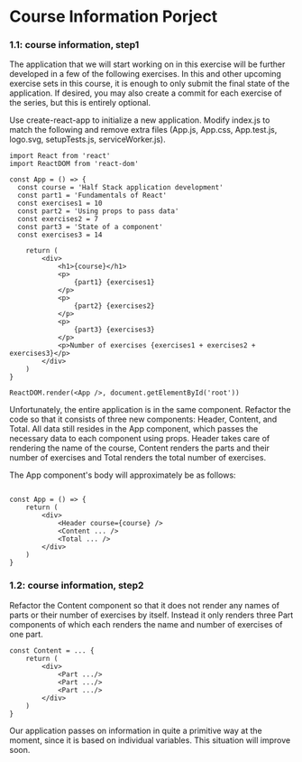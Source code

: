 # Course Information Porject

### 1.1: course information, step1

The application that we will start working on in this exercise will be further developed in a few of the following exercises. In this and other upcoming exercise sets in this course, it is enough to only submit the final state of the application. If desired, you may also create a commit for each exercise of the series, but this is entirely optional.

Use create-react-app to initialize a new application. Modify index.js to match the following and remove extra files (App.js, App.css, App.test.js, logo.svg, setupTests.js, serviceWorker.js).

```
import React from 'react'
import ReactDOM from 'react-dom'

const App = () => {
  const course = 'Half Stack application development'
  const part1 = 'Fundamentals of React'
  const exercises1 = 10
  const part2 = 'Using props to pass data'
  const exercises2 = 7
  const part3 = 'State of a component'
  const exercises3 = 14

	return (
		<div>
			<h1>{course}</h1>
			<p>
				{part1} {exercises1}
			</p>
			<p>
				{part2} {exercises2}
			</p>
			<p>
				{part3} {exercises3}
			</p>
			<p>Number of exercises {exercises1 + exercises2 + exercises3}</p>
		</div>
	)
}

ReactDOM.render(<App />, document.getElementById('root'))

```

Unfortunately, the entire application is in the same component. Refactor the code so that it consists of three new components: Header, Content, and Total. All data still resides in the App component, which passes the necessary data to each component using props. Header takes care of rendering the name of the course, Content renders the parts and their number of exercises and Total renders the total number of exercises.

The App component's body will approximately be as follows:

```

const App = () => {
	return (
		<div>
			<Header course={course} />
			<Content ... />
			<Total ... />
		</div>
	)
}

```

### 1.2: course information, step2

Refactor the Content component so that it does not render any names of parts or their number of exercises by itself. Instead it only renders three Part components of which each renders the name and number of exercises of one part.

```
const Content = ... {
	return (
		<div>
			<Part .../>
			<Part .../>
			<Part .../>
		</div>
	)
}

```

Our application passes on information in quite a primitive way at the moment, since it is based on individual variables. This situation will improve soon.
